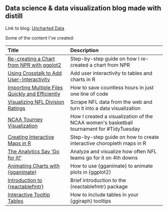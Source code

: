 ## Data science & data visualization blog made with distill

Link to blog: [Uncharted Data](https://uncharteddata.netlify.app/)

Some of the content I've created:

| Title                                                                                                                                          | Description                                                            |
|:-----------------------------------------------------------------------------------------------------------------------------------------------|:-----------------------------------------------------------------------|
|[Re-creating a Chart from NPR with ggplot2](https://uncharteddata.netlify.app/posts/2021-03-09-re-creating-a-chart-from-npr-with-ggplot2/) | Step-by-step guide on how I re-created a chart from NPR |
| [Using Crosstalk to Add User-Interactivity](https://uncharteddata.netlify.app/posts/2021-03-09-adding-crosstalk-interactivity/)| Add user interactivity to tables and charts in R |
| [Importing Multiple Files Quickly and Efficiently](https://uncharteddata.netlify.app/posts/2021-03-10-importing-multiple-files-quickly-and-efficiently/) | How to save countless hours in just one line of code |
| [Visualizing NFL Division Ratings](https://uncharteddata.netlify.app/posts/2021-03-10-nfldivisionratings/)| Scrape NFL data from the web and turn it into a data visualization |
| [NCAA Tourney Visualization](https://uncharteddata.netlify.app/posts/2021-03-10-ncaa-tourney-visualization/) | How I created a visualization of the NCAA women's basketball tournament for #TidyTuesday |
| [Creating Interactive Maps in R](https://uncharteddata.netlify.app/posts/welcome/) | Step-by-step guide on how to create interactive choropleth maps in R |
| [The Analytics Say ‘Go for It!’](https://uncharteddata.netlify.app/posts/2021-03-11-the-analytics-say-go-for-it/)                           | Analyze and visualize how often NFL teams go for it on 4th downs                                       |
| [Animating Charts with {gganimate}](https://uncharteddata.netlify.app/posts/2021-03-10-animating-charts-with-gganimate/)                                      | How to use {gganimate} to animate plots in {ggplot2}                     |
| [Introduction to {reactablefmtr}](https://uncharteddata.netlify.app/posts/2021-03-11-introducing-the-reactablefmtr-package/)                                      | Brief introduction to the {reactablefmtr} package                    |
| [Interactive Tooltip Tables](https://uncharteddata.netlify.app/posts/2022-09-30-interactive-tooltip-tables/)  | How to include tables in your {ggiraph} tooltips |
